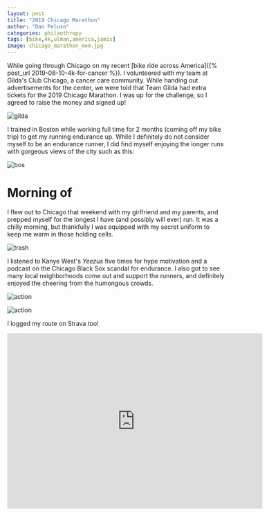 ```yaml
---
layout: post
title: "2019 Chicago Marathon"
author: "Dan Peluso"
categories: philanthropy
tags: [bike,4k,ulman,america,jamis]
image: chicago_marathon_mom.jpg
---
```


While going through Chicago on my recent [bike ride across America]({% post_url 2019-08-10-4k-for-cancer %}). I volunteered with my team at Gilda's Club Chicago, a cancer care community. While handing out advertisements for the center, we were told that Team Gilda had extra tickets  for the 2019 Chicago Marathon. I was up for the challenge, so I agreed to raise the money and signed up!

![gilda](\assets\img\gilda.jpg)

I trained in Boston while working full time for 2 months (coming off my bike trip) to get my running endurance up. While I definitely do not consider myself to be an endurance runner, I did find myself enjoying the longer runs with gorgeous views of the city such as this:

![bos](\assets\img\boston_run.jpg)


# Morning of

I flew out to Chicago that weekend with my girlfriend and my parents, and prepped myself for the longest I have (and possibly will ever) run. It was a chilly morning, but thankfully I was equipped with my secret uniform to keep me warm in those holding cells.

![trash](\assets\img\chicago_plastic_bag.jpg)

I listened to Kanye West's *Yeezus* five times for hype motivation and a podcast on the Chicago Black Sox scandal for endurance. I also got to see many local neighborhoods come out and support the runners, and definitely enjoyed the cheering from the humongous crowds.

![action](\assets\img\chicago_action.jpg)

![action](\assets\img\chicago_marathon_action_shot.JPG)

I logged my route on Strava too!

<iframe height='405' width='590' frameborder='0' allowtransparency='true' scrolling='no' src='https://www.strava.com/activities/2787323632/embed/9a73e6fc10ec4b98b3bb2e4e7df36f33110e8580'></iframe>
